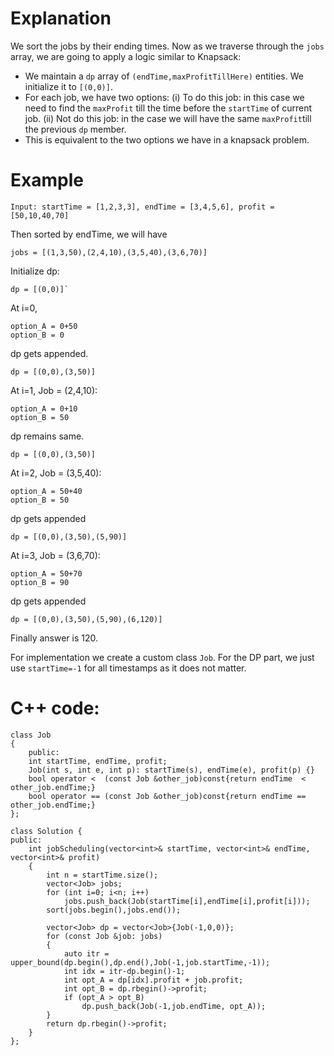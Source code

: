 # Explanation
We sort the jobs by their ending times.
Now as we traverse through the `jobs` array, we are going to apply a logic similar to Knapsack:
- We maintain a `dp` array of `(endTime,maxProfitTillHere)` entities. We initialize it to `[(0,0)]`.
- For each job, we have two options: (i) To do this job: in this case we need to find the `maxProfit` till the time before the `startTime` of current job. (ii) Not do this job: in the case we will have the same `maxProfit`till the previous `dp` member.
- This is equivalent to the two options we have in a knapsack problem.

# Example
```
Input: startTime = [1,2,3,3], endTime = [3,4,5,6], profit = [50,10,40,70]
```

Then sorted by endTime, we will have
```
jobs = [(1,3,50),(2,4,10),(3,5,40),(3,6,70)]
```
Initialize dp:
```
dp = [(0,0)]`
```
At i=0,
```
option_A = 0+50
option_B = 0
```
dp gets appended.
```
dp = [(0,0),(3,50)]
```
At i=1, Job = (2,4,10):
```
option_A = 0+10
option_B = 50
```
dp remains same.
```
dp = [(0,0),(3,50)]
```
At i=2, Job = (3,5,40):
```
option_A = 50+40
option_B = 50
```
dp gets appended
```
dp = [(0,0),(3,50),(5,90)]
```
At i=3, Job = (3,6,70):
```
option_A = 50+70
option_B = 90
```
dp gets appended
```
dp = [(0,0),(3,50),(5,90),(6,120)]
```
Finally answer is 120.

For implementation we create a custom class `Job`. For the DP part, we just use `startTime=-1` for all timestamps as it does not matter.
# C++ code:

```
class Job
{
    public:
    int startTime, endTime, profit;
    Job(int s, int e, int p): startTime(s), endTime(e), profit(p) {}
    bool operator <  (const Job &other_job)const{return endTime  < other_job.endTime;}
    bool operator == (const Job &other_job)const{return endTime == other_job.endTime;}
};

class Solution {
public:
    int jobScheduling(vector<int>& startTime, vector<int>& endTime, vector<int>& profit) 
    {
        int n = startTime.size();
        vector<Job> jobs;
        for (int i=0; i<n; i++)
            jobs.push_back(Job(startTime[i],endTime[i],profit[i]));
        sort(jobs.begin(),jobs.end());
        
        vector<Job> dp = vector<Job>{Job(-1,0,0)};
        for (const Job &job: jobs)
        {
            auto itr = upper_bound(dp.begin(),dp.end(),Job(-1,job.startTime,-1));
            int idx = itr-dp.begin()-1;
            int opt_A = dp[idx].profit + job.profit;
            int opt_B = dp.rbegin()->profit;
            if (opt_A > opt_B)
                dp.push_back(Job(-1,job.endTime, opt_A));
        }
        return dp.rbegin()->profit;
    }
};
```